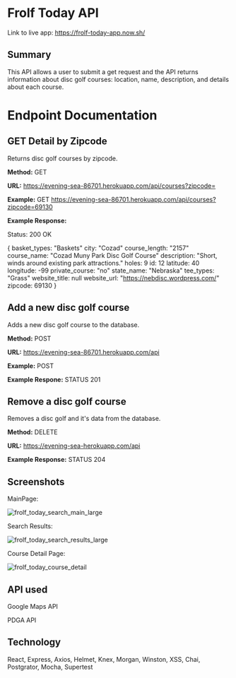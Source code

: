 # Frolf Today API

Link to live app: https://frolf-today-app.now.sh/

## Summary

This API allows a user to submit a get request and the API returns information about disc golf courses: location, name, description,
and details about each course.

# Endpoint Documentation

## GET Detail by Zipcode

Returns disc golf courses by zipcode. 

**Method:** GET

**URL:** https://evening-sea-86701.herokuapp.com/api/courses?zipcode=

**Example:** GET https://evening-sea-86701.herokuapp.com/api/courses?zipcode=69130

**Example Response:** 

  Status: 200 OK
  
  {
    basket_types: "Baskets"
    city: "Cozad"
    course_length: "2157"
    course_name: "Cozad Muny Park Disc Golf Course"
    description: "Short, winds around existing park attractions."
    holes: 9
    id: 12
    latitude: 40
    longitude: -99
    private_course: "no"
    state_name: "Nebraska"
    tee_types: "Grass"
    website_title: null
    website_url: "https://nebdisc.wordpress.com/"
    zipcode: 69130
  }

## Add a new disc golf course

Adds a new disc golf course to the database.

**Method:** POST

**URL:** https://evening-sea-86701.herokuapp.com/api

**Example:** POST

**Example Respone:** STATUS 201

## Remove a disc golf course

Removes a disc golf and it's data from the database.

**Method:** DELETE

**URL:** https://evening-sea-herokuapp.com/api

**Example Response:** STATUS 204

## Screenshots

MainPage:

![frolf_today_search_main_large](https://user-images.githubusercontent.com/58092710/84978909-b9dc8580-b0f3-11ea-90d4-6329b7789de9.JPG)

Search Results: 

![frolf_today_search_results_large](https://user-images.githubusercontent.com/58092710/84978941-cfea4600-b0f3-11ea-88f7-b354ed97fa16.JPG)

Course Detail Page:

![frolf_today_course_detail](https://user-images.githubusercontent.com/58092710/84978965-dd9fcb80-b0f3-11ea-9c83-46e03947ad50.JPG)

## API used

Google Maps API

PDGA API

## Technology

React, Express, Axios, Helmet, Knex, Morgan, Winston, XSS, Chai, Postgrator, Mocha, Supertest

